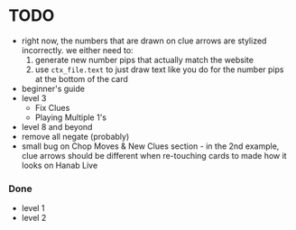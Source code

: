 # TODO

- right now, the numbers that are drawn on clue arrows are stylized incorrectly. we either need to:
  1. generate new number pips that actually match the website
  2. use `ctx_file.text` to just draw text like you do for the number pips at the bottom of the card
- beginner's guide
- level 3
  - Fix Clues
  - Playing Multiple 1's
- level 8 and beyond
- remove all negate (probably)
- small bug on Chop Moves & New Clues section - in the 2nd example, clue arrows should be different when re-touching cards to made how it looks on Hanab Live

### Done

- level 1
- level 2
